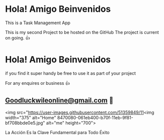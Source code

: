 # Hola! Amigo Beinvenidos

This is a Task Management App

This is my second Project to be hosted on the GitHub
The project is current on going. 👍
# Hola! Amigo Beinvenidos

if you find it super handy be free to use it as part of your project


For any enquires or business 👍
## Goodluckwileonline@gmail.com 📧

<img src="https://user-images.githubusercontent.com/51359849/11<img width="375" alt="Home" 
8470080-061eb400-b70f-11eb-9f81-bf708bbde0e5.jpg" alt="me"  height="700">

La Acción Es la Clave Fundamental para Todo Éxito
